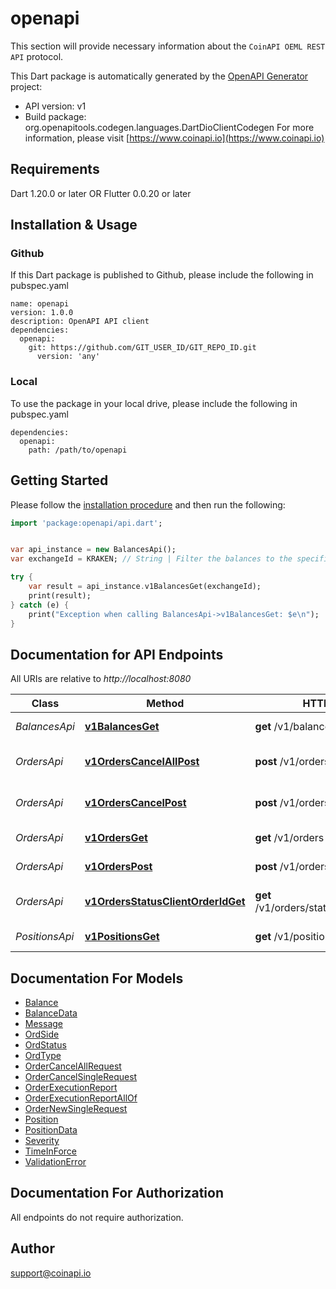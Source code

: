 # openapi
This section will provide necessary information about the `CoinAPI OEML REST API` protocol.


This Dart package is automatically generated by the [OpenAPI Generator](https://openapi-generator.tech) project:

- API version: v1
- Build package: org.openapitools.codegen.languages.DartDioClientCodegen
For more information, please visit [https://www.coinapi.io](https://www.coinapi.io)

## Requirements

Dart 1.20.0 or later OR Flutter 0.0.20 or later

## Installation & Usage

### Github
If this Dart package is published to Github, please include the following in pubspec.yaml
```
name: openapi
version: 1.0.0
description: OpenAPI API client
dependencies:
  openapi:
    git: https://github.com/GIT_USER_ID/GIT_REPO_ID.git
      version: 'any'
```

### Local
To use the package in your local drive, please include the following in pubspec.yaml
```
dependencies:
  openapi:
    path: /path/to/openapi
```

## Getting Started

Please follow the [installation procedure](#installation--usage) and then run the following:

```dart
import 'package:openapi/api.dart';


var api_instance = new BalancesApi();
var exchangeId = KRAKEN; // String | Filter the balances to the specific exchange.

try {
    var result = api_instance.v1BalancesGet(exchangeId);
    print(result);
} catch (e) {
    print("Exception when calling BalancesApi->v1BalancesGet: $e\n");
}

```

## Documentation for API Endpoints

All URIs are relative to *http://localhost:8080*

Class | Method | HTTP request | Description
------------ | ------------- | ------------- | -------------
*BalancesApi* | [**v1BalancesGet**](doc//BalancesApi.md#v1balancesget) | **get** /v1/balances | Get balances
*OrdersApi* | [**v1OrdersCancelAllPost**](doc//OrdersApi.md#v1orderscancelallpost) | **post** /v1/orders/cancel/all | Cancel all orders request
*OrdersApi* | [**v1OrdersCancelPost**](doc//OrdersApi.md#v1orderscancelpost) | **post** /v1/orders/cancel | Cancel order request
*OrdersApi* | [**v1OrdersGet**](doc//OrdersApi.md#v1ordersget) | **get** /v1/orders | Get open orders
*OrdersApi* | [**v1OrdersPost**](doc//OrdersApi.md#v1orderspost) | **post** /v1/orders | Send new order
*OrdersApi* | [**v1OrdersStatusClientOrderIdGet**](doc//OrdersApi.md#v1ordersstatusclientorderidget) | **get** /v1/orders/status/{client_order_id} | Get order execution report
*PositionsApi* | [**v1PositionsGet**](doc//PositionsApi.md#v1positionsget) | **get** /v1/positions | Get open positions


## Documentation For Models

 - [Balance](doc//Balance.md)
 - [BalanceData](doc//BalanceData.md)
 - [Message](doc//Message.md)
 - [OrdSide](doc//OrdSide.md)
 - [OrdStatus](doc//OrdStatus.md)
 - [OrdType](doc//OrdType.md)
 - [OrderCancelAllRequest](doc//OrderCancelAllRequest.md)
 - [OrderCancelSingleRequest](doc//OrderCancelSingleRequest.md)
 - [OrderExecutionReport](doc//OrderExecutionReport.md)
 - [OrderExecutionReportAllOf](doc//OrderExecutionReportAllOf.md)
 - [OrderNewSingleRequest](doc//OrderNewSingleRequest.md)
 - [Position](doc//Position.md)
 - [PositionData](doc//PositionData.md)
 - [Severity](doc//Severity.md)
 - [TimeInForce](doc//TimeInForce.md)
 - [ValidationError](doc//ValidationError.md)


## Documentation For Authorization

 All endpoints do not require authorization.


## Author

support@coinapi.io


